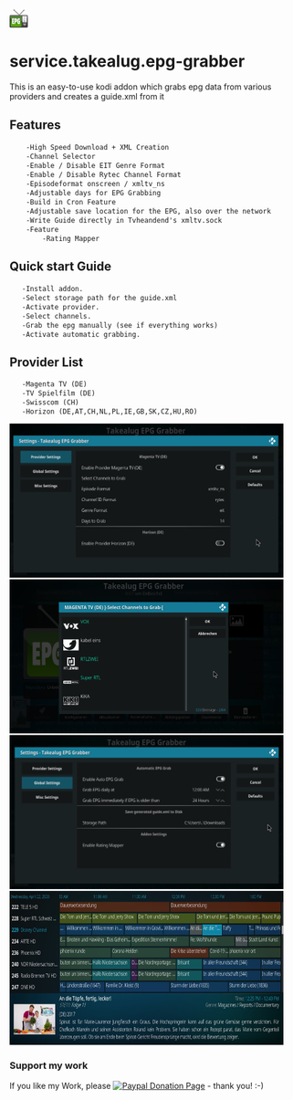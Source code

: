 <img src="https://raw.githubusercontent.com/DeBaschdi/service.takealug.epg-grabber/master/icon.png" height="32" width="32">

# service.takealug.epg-grabber
This is an easy-to-use kodi addon which grabs epg data from various providers and creates a guide.xml from it

## Features
```
    -High Speed Download + XML Creation
    -Channel Selector
    -Enable / Disable EIT Genre Format
    -Enable / Disable Rytec Channel Format
    -Episodeformat onscreen / xmltv_ns
    -Adjustable days for EPG Grabbing
    -Build in Cron Feature
    -Adjustable save location for the EPG, also over the network
    -Write Guide directly in Tvheandend's xmltv.sock
    -Feature
        -Rating Mapper
```

## Quick start Guide
```
   -Install addon.
   -Select storage path for the guide.xml
   -Activate provider.
   -Select channels.
   -Grab the epg manually (see if everything works)
   -Activate automatic grabbing.
```    

## Provider List
```
   -Magenta TV (DE)
   -TV Spielfilm (DE)
   -Swisscom (CH)
   -Horizon (DE,AT,CH,NL,PL,IE,GB,SK,CZ,HU,RO)

```

<img src="https://raw.githubusercontent.com/DeBaschdi/service.takealug.epg-grabber/master/screenshot1.png" height="270" width="480">
<img src="https://raw.githubusercontent.com/DeBaschdi/service.takealug.epg-grabber/master/screenshot3.png" height="270" width="480">
<img src="https://raw.githubusercontent.com/DeBaschdi/service.takealug.epg-grabber/master/screenshot2.png" height="270" width="480">
<img src="https://raw.githubusercontent.com/DeBaschdi/service.takealug.epg-grabber/master/fanart.jpg" height="270" width="480">

### Support my work
If you like my Work, please [![Paypal Donation Page](https://www.paypalobjects.com/en_US/i/btn/btn_donate_SM.gif)](https://paypal.me/DeBaschdi) - thank you! :-)